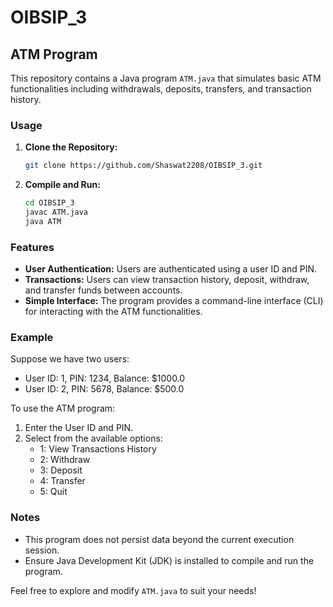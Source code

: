# OIBSIP_3

## ATM Program

This repository contains a Java program `ATM.java` that simulates basic ATM functionalities including withdrawals, deposits, transfers, and transaction history.

### Usage

1. **Clone the Repository:**
   ```bash
   git clone https://github.com/Shaswat2208/OIBSIP_3.git
   ```

2. **Compile and Run:**
   ```bash
   cd OIBSIP_3
   javac ATM.java
   java ATM
   ```

### Features

- **User Authentication:** Users are authenticated using a user ID and PIN.
- **Transactions:** Users can view transaction history, deposit, withdraw, and transfer funds between accounts.
- **Simple Interface:** The program provides a command-line interface (CLI) for interacting with the ATM functionalities.

### Example

Suppose we have two users:
- User ID: 1, PIN: 1234, Balance: $1000.0
- User ID: 2, PIN: 5678, Balance: $500.0

To use the ATM program:
1. Enter the User ID and PIN.
2. Select from the available options:
   - 1: View Transactions History
   - 2: Withdraw
   - 3: Deposit
   - 4: Transfer
   - 5: Quit

### Notes

- This program does not persist data beyond the current execution session.
- Ensure Java Development Kit (JDK) is installed to compile and run the program.

Feel free to explore and modify `ATM.java` to suit your needs!
